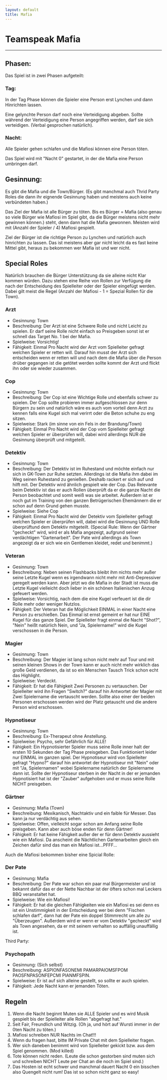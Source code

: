 ```yaml
---
layout: default
title: Mafia
---
```


# Teamspeak Mafia
---

## Phasen:

Das Spiel ist in zwei Phasen aufgeteilt:

### Tag:
In der Tag Phase können die Spieler eine Person erst Lynchen und dann Hinrichten lassen.

Eine gelynchte Person darf noch eine Verteidigung abgeben. Sollte während der Verteidigung eine
Person angegriffen werden, darf sie sich verteidigen. (Verbal gesprochen natürlich).

### Nacht:
Alle Spieler gehen schlafen und die Mafiosi können eine Person töten.

Das Spiel wird mit "Nacht 0" gestartet, in der die Mafia eine Person umbringen darf.

## Gesinnung:
Es gibt die Mafia und die Town/Bürger. (Es gibt manchmal auch Thrid Party Roles die dann ihr eignende Gesinnung haben und meistens auch keine verbündeten haben.)

Das Ziel der Mafia ist alle Bürger zu töten. Bis es Bürger = Mafia (also genau so viele Bürger wie Mafiosi im Spiel gibt, da die Bürger meistens nicht mehr gewinnen können.) steht, denn dann hat die Mafia gewonnen. Meisten wird mit (Anzahl der Spieler / 4) Mafiosi gespielt.

Ziel der Bürger ist die richtige Person zu Lynchen und natürlich auch hinrichten zu lassen. Das ist meistens aber gar nicht leicht da es fast keine Mittel gibt, heraus zu bekommen wer Mafia ist und wer nicht.

## Special Roles
Natürlich brauchen die Bürger Unterstützung da sie alleine nicht Klar kommen würden. Dazu stehen eine Reihe von Rollen zur Verfügung die nach der Entscheidung des Spielleiter oder der Spieler eingefügt werden. Dabei gilt meist die Regel (Anzahl der Mafiosi - 1 = Spezial Rollen für die Town).

### Arzt
- Gesinnung: Town
- Beschreibung: Der Arzt ist eine Schwere Rolle und nicht Leicht zu spielen. Er darf seine Rolle nicht einfach so Preisgeben sonst ist er schnell das Target No. 1 bei der Mafia.
- Spielweise: Vorsichtig!
- Fähigkeit: Einmal Pro Nacht wird der Arzt vom Spielleiter gefragt welchen Spieler er retten will. Darauf hin musst der Arzt sich entscheiden wenn er retten will und nach dem die Mafia über die Person drüber gegangen ist die getötet werden sollte kommt der Arzt und flickt ihn oder sie wieder zusammen.

### Cop
- Gesinnung: Town
- Beschreibung: Der Cop ist eine Wichtige Rolle und ebenfalls schwer zu spielen. Der Cop sollte probieren immer aufgeschlossen zur denn Bürgern zu sein und natürlich wäre es auch vom vorteil denn Arzt zu kennen falls eine Kugel sich mal verirrt oder die Beton schuhe zu eng sitzen.
- Spielweise: Stark (im sinne von ein Fels in der Brandung/Town)
- Fähigkeit: Einmal Pro Nacht wird der Cop vom Spielleiter gefragt welchen Spieler er überprüfen will, dabei wird allerdings NUR die Gesinnung überprüft und mitgeteilt.

### Detektiv
- Gesinnung: Town
- Beschreibung: Der Detektiv ist im Ruhestand und möchte einfach nur sich in GK-Town zur Ruhe setzten. Allerdings ist die Mafia ihm dabei im Weg seinen Ruhestand zu genießen. Deshalb rackert er sich auf und hilft mit. Der Detektiv wird ähnlich gespielt wie der Cop. Das Relevante beim Detektiv ist das er auch Rollen überprüft da er die ganze Nacht die Person beobachtet und somit weiß was sie arbeitet. Außerdem ist er noch gut im Training von den ganzen Betrügerischen Ehemännern die er schon auf denn Grund gehen musste.
- Spielweise: Siehe Cop
- Fähigkeit: Einmal Pro Nacht wird der Detektiv vom Spielleiter gefragt welchen Spieler er überprüfen will, dabei wird die Gesinnung UND Rolle überprüftund dem Detektiv mitgeteilt. (Special Rule: Wenn der Gärtner "gecheckt" wird, wird er als Mafia angezeigt, aufgrund seiner verdächtigen "Gartenarbeit". Der Pate wird allerdings als Town angezeigt da er sich wie ein Gentlemen kleidet, redet und benimmt.)

### Veteran
- Gesinnung: Town
- Beschreibung: Neben seinen Flashbacks bleibt ihm nichts mehr außer seine Letzte Kugel wenn es irgendwann nicht mehr mit Anti-Depressiver geregelt werden kann. Aber jetzt wo die Mafia in der Stadt ist muss die Letzte Kugel vielleicht doch lieber in ein schönen Italienischen Anzug gefeuert werden.
- Spielweise: Vorsichtig, nach dem die eine Kugel verfeuert ist die dir Rolle mehr oder weniger Nutzlos.
- Fähigkeit: Der Veteran hat die Möglichkeit EINMAL in einer Nacht eine Person zu erschießen. Das Einmal ist ernst gemeint er hat nur EINE Kugel für das ganze Spiel. Der Spielleiter fragt einmal die Nacht "Shot?", "Nein" heißt natürlich Nein, und "Ja, Spielername!" wird die Kugel verschossen in die Person.

### Magier
- Gesinnung: Town
- Beschreibung: Der Magier ist lang schon nicht mehr auf Tour und mit seinen kleinen Shows in der Town kann er auch nicht mehr wirklich das große Geld verdienen, da ist so ein Menschen Tausch Trick schon echt das Highlight.
- Spielweise: Verdeckt.
- Fähigkeit: Er hat die Fähigkeit Zwei Personen zu vertauschen. Der Spielleiter wird ihn Fragen "Switch?" darauf hin Antwortet der Magier mit Zwei Spielername die vertauscht werden. Sollte also einer der beiden Personen erschossen werden wird der Platz getauscht und die andere Person wird erschossen.

### Hypnotiseur
- Gesinnung: Town
- Beschreibung: Ex-Therapeut ohne Anstellung.
- Spielweise: Psycho, sehr Gefährlich für ALLE!
- Fähigkeit: Ein Hypnotisierter Spieler muss seine Rolle inner halt der ersten 10 Sekunden der Tag Phase preisgeben. Das Funktioniert leider nur EINMAL im ganzen spiel. Der Hypnotiseur wird von Spielleiter gefragt "Hypno?" darauf hin antwortet der Hypnotiseur mit "Nein" oder mit "Ja, Spielernamen" wobei Spielername natürlich der Spielername dann ist. Sollte der Hypnotiseur sterben in der Nacht in der er jemanden Hypnotisiert hat ist der "Zauber" aufgehoben und er muss seine Rolle NICHT preisgeben.

### Gärtner
- Gesinnung: Mafia (Town)
- Beschreibung: Mexikanisch, Nachtaktiv und ein faible für Messer. Das kann ja nur verdächtig aus sehen.
- Spielweise: Offen, vielleicht sogar schon am Anfang seine Rolle preisgeben. Kann aber auch böse enden für denn Gärtner!
- Fähigkeit: Er hat keine Fähigkeit außer der er für denn Detektiv aussieht wie ein Mafiosi. Da anscheint die Nächtlichen Gartenarbeiten gleich ein Zeichen dafür sind das man ein Mafiosi ist...PFFF...

Auch die Mafiosi bekommen bisher eine Spicial Rolle:

### Der Pate
- Gesinnung: Mafia
- Beschreibung: Der Pate war schon ein paar mal Bürgermeister und ist bekannt dafür das er der Nette Nachbar ist der öfters schon mal Leckers BBQ veranstaltet hat.
- Spielweise: Wie ein Mafiosi!
- Fähigkeit: Er hat die gleichen Fähigkeiten wie ein Mafiosi es sei denn es ist ein Unstimmigkeit in der Entscheidung wer bei denn "Fischen schlafen darf", dann hat der Pate ein doppel Stimmrecht um alle zu "Überzeugen". Außerdem wird er wenn er vom Detektiv "gecheckt" wird als Town angesehen, da er mit seinem verhalten so auffällig unauffällig ist.

Third Party:

### Psychopath
- Gesinnung: (Sich selbst)
- Beschreibung: ASPIONFASONEMI PAMARPAIOMSFPOM PAOSFNPASONFEPCMI PIANMFSPIN.
- Spielweise: Er ist auf sich alleine gestellt, so sollte er auch spielen.
- Fähigkeit: Jede Nacht kann er jemanden Töten.

## Regeln
1. Wenn die Nacht beginnt Muten sie ALLE Spieler und es wird Musik gespielt bis der Spielleiter alle Rollen "abgefragt hat."
2. Seit Fair, Freundlich und Witzig. (Oh ja, und hört auf Wursti immer in der 0ten Nacht zu töten.)
3. Mafiosi schreiben NUR Nachts im Chat!!!
4. Wenn du fragen hast, bitte IM Private Chat mit dem Spielleiter fragen.
5. Wer sich daneben benimmt wird von Spielleiter gekickt bzw. aus dem Spiel genommen. (Mod killed)
6. Tote können nicht reden. (Leute die schon gestorben sind muten sich und schreiben NICHT Leute per Chat an die noch im Spiel sind.)
7. Das Hosten ist echt schwer und manchmal dauert Nacht 0 ein bisschen also Quengelt nicht rum! Das ist so schon nicht ganz so easy!